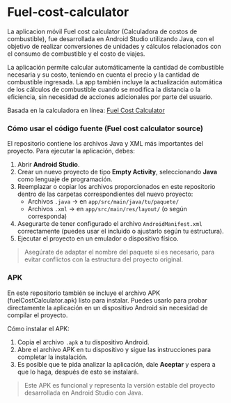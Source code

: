 # Fuel-cost-calculator

La aplicacion móvil Fuel cost calculator (Calculadora de costos de combustible), fue desarrollada en Android Studio utilizando Java,
con el objetivo de realizar conversiones de unidades y cálculos relacionados con el consumo de combustible y el costo de viajes.

La aplicación permite calcular automáticamente la cantidad de combustible necesaria y su costo, teniendo en cuenta el precio y la cantidad de combustible ingresada. La app también incluye la actualización automática de los cálculos de combustible cuando se modifica la distancia o la eficiencia, sin necesidad de acciones adicionales por parte del usuario.

Basada en la calculadora en línea: [Fuel Cost Calculator](https://www.omnicalculator.com/everyday-life/fuel-cost)

### Cómo usar el código fuente (Fuel cost calculator source)

El repositorio contiene los archivos Java y XML más importantes del proyecto. Para ejecutar la aplicación, debes:

1. Abrir **Android Studio**. 
2. Crear un nuevo proyecto de tipo **Empty Activity**, seleccionando **Java** como lenguaje de programación.
3. Reemplazar o copiar los archivos proporcionados en este repositorio dentro de las carpetas correspondientes del nuevo proyecto:
    * Archivos `.java`  → en `app/src/main/java/tu/paquete/`
    * Archivos `.xml` → en `app/src/main/res/layout/` (o según corresponda)
4. Asegurarte de tener configurado el archivo `AndroidManifest.xml` correctamente (puedes usar el incluido o ajustarlo según tu estructura).
5. Ejecutar el proyecto en un emulador o dispositivo físico.

> Asegúrate de adaptar el nombre del paquete si es necesario, para evitar conflictos con la estructura del proyecto original.


### APK 

En este repositorio también se incluye el archivo APK (fuelCostCalculator.apk) listo para instalar. Puedes usarlo para probar directamente la aplicación en un dispositivo Android sin necesidad de compilar el proyecto.

Cómo instalar el APK:

1. Copia el archivo `.apk` a tu dispositivo Android.
2. Abre el archivo APK en tu dispositivo y sigue las instrucciones para completar la instalación.
3. Es posible que te pida analizar la aplicación, dale **Aceptar** y espera a que lo haga, después de esto se instalará. 

> Este APK es funcional y representa la versión estable del proyecto desarrollada en Android Studio con Java.



